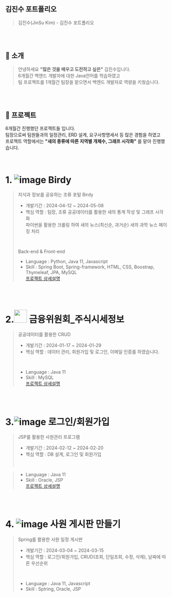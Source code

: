 ## 김진수 포트폴리오
>김진수(JinSu Kim) - 김진수 포트폴리오
<br>
<br>

## 👋 소개
>안녕하세요 **"많은 것을 배우고 도전하고 싶은"** 김진수입니다.<br>
>6개월간 백엔드 개발자에 대한 Java언어를 학습하였고<br>
>팀 프로젝트를 1개월간 팀장을 맡으면서 백엔드 개발자로 역량을 키웠습니다.

<br>
<br>

## 📝 프로젝트
6개월간 진행했던 프로젝트들 입니다. <br>
팀장으로써 팀원들과의 일정관리, ERD 설계, 요구사항명세서 등 많은 경험을 하였고 <br>
프로젝트 역할에서는 **"새의 종류에 따른 지역별 개체수, 그래프 시각화"** 를 맡아 진행했습니다. <br>
<br>
<br>

# 1. ![image](https://github.com/koyuhjkl123/portfolio/assets/94844952/4956f6c6-f49a-4f9b-a7c0-95ce6e4f72c0) Birdy
>지식과 정보를 공유하는 조류 포털 Birdy <br>
>* 개발기간 : 2024-04-12 ~ 2024-05-08 <br>
>* 핵심 역할 : 팀장, 조류 공공데이터를 활용한 새의 통계 작성 및 그래프 시각화 <br>
>파이썬을 활용한 크롤링 하여 새의 뉴스(최신순, 과거순) 새의 과학 뉴스 페이징 처리 <br>
><br>
>
>  Back-end & Front-end <br>
> * Language : Python, Java 11, Javascript <br>
> * Skill : Spring Boot, Spring-framework, HTML, CSS, Boostrap, Thymeleaf, JPA, MySQL <br>
> [프로젝트 상세설명](https://github.com/koyuhjkl123/Project_Bridy) <br>
<br>
<br>

# 2.<img src="https://github.com/koyuhjkl123/portfolio/assets/94844952/46468e36-d971-4f14-b316-5e1ff7613092" width="40" height="40"/> 금융위원회_주식시세정보 <br>
>공공데이터를 활용한 CRUD <br>
>* 개발기간 : 2024-01-17 ~ 2024-01-29 <br>
>* 핵심 역할 : 데이터 관리, 회원가입 및 로그인, 이메일 인증를 하였습니다. <br>
><br>
>
>* Language : Java 11 <br>
>* Skill : MySQL <br>
>[프로젝트 상세설명]() <br>
<br>
<br>

# 3.![image](https://github.com/koyuhjkl123/portfolio/assets/94844952/b5c1b1a8-4a58-4bc0-8cac-51d5e71cac92) 로그인/회원가입
>JSP를 활용한 사원관리 프로그램 <br>
>* 개발기간 : 2024-02-12 ~ 2024-02-20 <br>
>* 핵심 역할 : DB 설계, 로그인 및 회원가입 <br>
><br>
>

>* Language : Java 11 <br>
>* Skill : Oracle, JSP <br>
>[프로젝트 상세설명]() <br>
<br>
<br>

# 4. ![image](https://github.com/koyuhjkl123/portfolio/assets/94844952/42c3324c-69a1-477e-a6b9-ba68dd1f85fd) 사원 게시판 만들기
> Spring를 활용한 사원 일정 게시판 <br>
> * 개발기간 : 2024-03-04 ~ 2024-03-15 <br>
> * 핵심 역할 : 로그인/회원가입, CRUD(조회, 단일조회, 수정, 삭제), 날짜에 따른 우선순위 <br>
><br>
>
> 
>* Language : Java 11, Javascript <br>
>* Skill : Sptring, Oracle, JSP <br>
